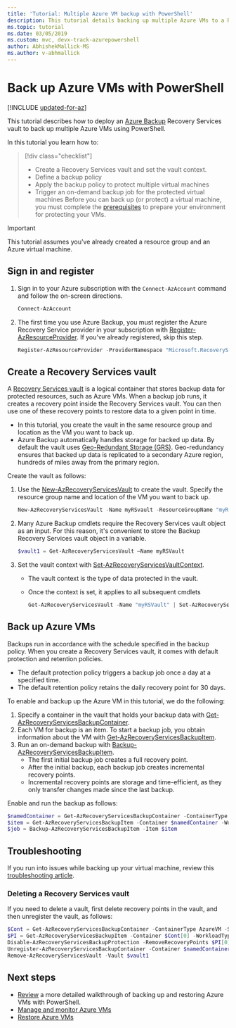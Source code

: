 ```yaml
---
title: 'Tutorial: Multiple Azure VM backup with PowerShell'
description: This tutorial details backing up multiple Azure VMs to a Recovery Services vault using Azure PowerShell.
ms.topic: tutorial
ms.date: 03/05/2019
ms.custom: mvc, devx-track-azurepowershell
author: AbhishekMallick-MS
ms.author: v-abhmallick
---
```


# Back up Azure VMs with PowerShell

[!INCLUDE [updated-for-az](~/reusable-content/ce-skilling/azure/includes/updated-for-az.md)]

This tutorial describes how to deploy an [Azure Backup](backup-overview.md) Recovery Services vault to back up multiple Azure VMs using PowerShell.  

In this tutorial you learn how to:

> [!div class="checklist"]
>
> * Create a Recovery Services vault and set the vault context.
> * Define a backup policy
> * Apply the backup policy to protect multiple virtual machines
> * Trigger an on-demand backup job for the protected virtual machines
Before you can back up (or protect) a virtual machine, you must complete the [prerequisites](backup-azure-arm-vms-prepare.md) to prepare your environment for protecting your VMs.

> [!IMPORTANT]
> This tutorial assumes you've already created a resource group and an Azure virtual machine.

## Sign in and register

1. Sign in to your Azure subscription with the `Connect-AzAccount` command and follow the on-screen directions.

    ```powershell
    Connect-AzAccount
    ```

2. The first time you use Azure Backup, you must register the Azure Recovery Service provider in your subscription with [Register-AzResourceProvider](/powershell/module/az.Resources/Register-azResourceProvider). If you've already registered, skip this step.

    ```powershell
    Register-AzResourceProvider -ProviderNamespace "Microsoft.RecoveryServices"
    ```

## Create a Recovery Services vault

A [Recovery Services vault](backup-azure-recovery-services-vault-overview.md) is a logical container that stores backup data for protected resources, such as Azure VMs. When a backup job runs, it creates a recovery point inside the Recovery Services vault. You can then use one of these recovery points to restore data to a given point in time.

* In this tutorial, you create the vault in the same resource group and location as the VM you want to back up.
* Azure Backup automatically handles storage for backed up data. By default the vault uses [Geo-Redundant Storage (GRS)](../storage/common/storage-redundancy.md#geo-redundant-storage). Geo-redundancy ensures that backed up data is replicated to a secondary Azure region, hundreds of miles away from the primary region.

Create the vault as follows:

1. Use the  [New-AzRecoveryServicesVault](/powershell/module/az.recoveryservices/new-azrecoveryservicesvault) to create the vault. Specify the resource group name and location of the VM you want to back up.

    ```powershell
    New-AzRecoveryServicesVault -Name myRSvault -ResourceGroupName "myResourceGroup" -Location "EastUS"
    ```

2. Many Azure Backup cmdlets require the Recovery Services vault object as an input. For this reason, it's convenient to store the Backup Recovery Services vault object in a variable.

    ```powershell
    $vault1 = Get-AzRecoveryServicesVault –Name myRSVault
    ```

3. Set the vault context with [Set-AzRecoveryServicesVaultContext](/powershell/module/az.RecoveryServices/Set-azRecoveryServicesVaultContext).

   * The vault context is the type of data protected in the vault.
   * Once the context is set, it applies to all subsequent cmdlets

     ```powershell
     Get-AzRecoveryServicesVault -Name "myRSVault" | Set-AzRecoveryServicesVaultContext
     ```

## Back up Azure VMs

Backups run in accordance with the schedule specified in the backup policy. When you create a Recovery Services vault, it comes with default protection and retention policies.

* The default protection policy triggers a backup job once a day at a specified time.
* The default retention policy retains the daily recovery point for 30 days.

To enable and backup up the Azure VM in this tutorial, we do the following:

1. Specify a container in the vault that holds your backup data with [Get-AzRecoveryServicesBackupContainer](/powershell/module/az.recoveryservices/get-Azrecoveryservicesbackupcontainer).
2. Each VM for backup is an item. To start a backup job, you obtain information about the VM with [Get-AzRecoveryServicesBackupItem](/powershell/module/az.recoveryservices/Get-AzRecoveryServicesBackupItem).
3. Run an on-demand backup with [Backup-AzRecoveryServicesBackupItem](/powershell/module/az.recoveryservices/backup-Azrecoveryservicesbackupitem).
    * The first initial backup job creates a full recovery point.
    * After the initial backup, each backup job creates incremental recovery points.
    * Incremental recovery points are storage and time-efficient, as they only transfer changes made since the last backup.

Enable and run the backup as follows:

```powershell
$namedContainer = Get-AzRecoveryServicesBackupContainer -ContainerType AzureVM -Status Registered -FriendlyName "V2VM"
$item = Get-AzRecoveryServicesBackupItem -Container $namedContainer -WorkloadType AzureVM
$job = Backup-AzRecoveryServicesBackupItem -Item $item
```

## Troubleshooting

If you run into issues while backing up your virtual machine, review this [troubleshooting article](backup-azure-vms-troubleshoot.md).

### Deleting a Recovery Services vault

If you need to delete a vault, first delete recovery points in the vault, and then unregister the vault, as follows:

```powershell
$Cont = Get-AzRecoveryServicesBackupContainer -ContainerType AzureVM -Status Registered
$PI = Get-AzRecoveryServicesBackupItem -Container $Cont[0] -WorkloadType AzureVm
Disable-AzRecoveryServicesBackupProtection -RemoveRecoveryPoints $PI[0]
Unregister-AzRecoveryServicesBackupContainer -Container $namedContainer
Remove-AzRecoveryServicesVault -Vault $vault1
```

## Next steps

* [Review](backup-azure-vms-automation.md) a more detailed walkthrough of backing up and restoring Azure VMs with PowerShell.
* [Manage and monitor Azure VMs](backup-azure-manage-vms.md)
* [Restore Azure VMs](backup-azure-arm-restore-vms.md)
